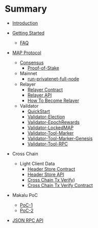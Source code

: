 # Summary

* [Introduction](README.md)

* [Getting Started]()
    * [FAQ](getting-started/faq.md)

* [MAP Protocol](map-protocol/setValidator.md)
    * [Consensus](map-protocol/consensus/Consensue.md)
        * [Proof-of-Stake](map-protocol/consensus/Proof-of-Stake.md)
    * Mainnet
        * [run-privatenet-full-node](map-protocol/privatenet/run-privatenet-full-node.md)
    * Relayer
        * [Relayer Contract](map-protocol/relayer/Relayer-Contract.md)
        * [Relayer API](map-protocol/relayer/Relayer-API.md)
        * [How To Become Relayer](map-protocol/relayer/QuickStart.md)
    * Vaildator
        * [QuickStart](map-protocol/validator/QuickStart.md)
        * [Validator-Election](map-protocol/validator/Validator-Election.md)
        * [Validator-EpochRewards](map-protocol/validator/Validator-EpochRewards.md)
        * [Validator-LockedMAP](map-protocol/validator/Validator-LockedMAP.md)
        * [Validator-Tool-Marker](map-protocol/validator/Validator-Tool-Marker.md)
        * [Validator-Tool-Marker-Genesis](map-protocol/validator/Validator-Tool-Marker-Genesis.md)
        * [Validator-Tool-RPC](map-protocol/validator/Validator-Tool-RPC.md)

* Cross Chain
    * Light Client Data
        * [Header Store Contract](cross-chain/light-client-data/Header-Store-Contract.md)
        * [Header Store API](cross-chain/light-client-data/Header-Store-API.md)
        * [Cross Chain Tx Verify](cross-chain/tx-verify/Tx-Verify.md))
        * [Cross Chain Tx Verify Contract](cross-chain/tx-verify/Tx-Verify-Contract.md)

* Makalu PoC
    * [PoC-1](Makalu-PoC/PoC-1.md)
    * [PoC-2](Makalu-PoC/PoC-2.md)

* [JSON RPC API](rpc-api/RPC-API.md)